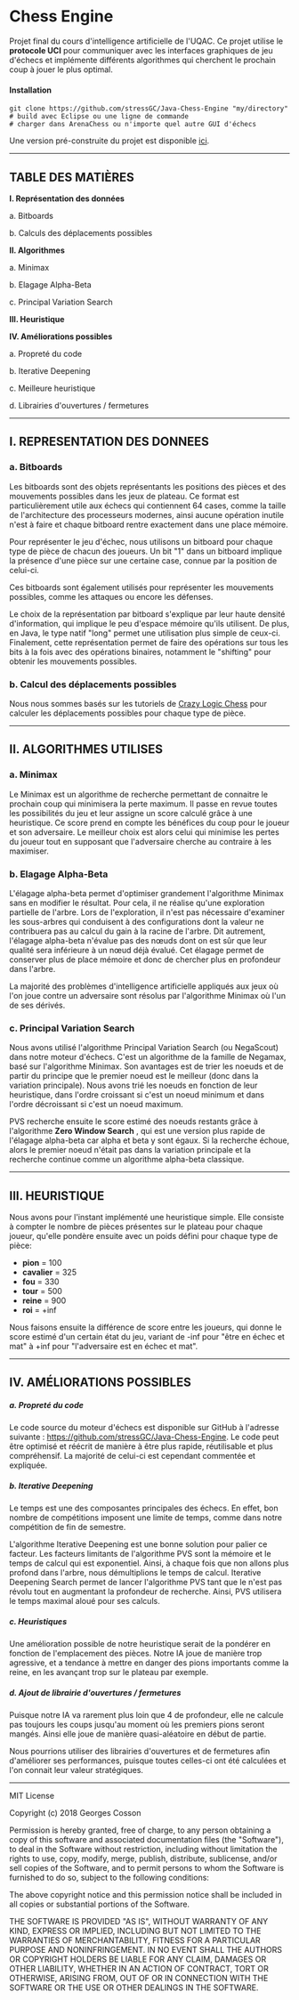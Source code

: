 # Chess Engine

Projet final du cours d'intelligence artificielle de l'UQAC. Ce projet utilise le **protocole UCI** pour communiquer avec les interfaces graphiques de jeu d'échecs et implémente différents algorithmes qui cherchent le prochain coup à jouer le plus optimal.

#### Installation
```
git clone https://github.com/stressGC/Java-Chess-Engine "my/directory"
# build avec Eclipse ou une ligne de commande
# charger dans ArenaChess ou n'importe quel autre GUI d'échecs
```
Une version pré-construite du projet est disponible [ici](https://github.com/stressGC/Java-Chess-Engine/blob/master/build/gcosson%20v1.0.jar).

---

## TABLE DES MATIÈRES

**I.  Représentation des données**

a. Bitboards

b. Calculs des déplacements possibles

**II.  Algorithmes**

a. Minimax

b. Elagage Alpha-Beta

c. Principal Variation Search

**III.  Heuristique**

**IV.  Améliorations possibles**

a. Propreté du code

b. Iterative Deepening

c. Meilleure heuristique

d. Librairies d'ouvertures / fermetures

---

## I. REPRESENTATION DES DONNEES

### a. Bitboards

Les bitboards sont des objets représentants les positions des pièces et des
mouvements possibles dans les jeux de plateau. Ce format est particulièrement
utile aux échecs qui contiennent 64 cases, comme la taille de l'architecture des
processeurs modernes, ainsi aucune opération inutile n'est à faire et chaque
bitboard rentre exactement dans une place mémoire.

Pour représenter le jeu d'échec, nous utilisons un bitboard pour chaque type de
pièce de chacun des joueurs. Un bit "1" dans un bitboard implique la présence
d'une pièce sur une certaine case, connue par la position de celui-ci.

Ces bitboards sont également utilisés pour représenter les mouvements
possibles, comme les attaques ou encore les défenses.

Le choix de la représentation par bitboard s'explique par leur haute densité
d'information, qui implique le peu d'espace mémoire qu'ils utilisent. De plus, en
Java, le type natif "long" permet une utilisation plus simple de ceux-ci.
Finalement, cette représentation permet de faire des opérations sur tous les bits
à la fois avec des opérations binaires, notamment le "shifting" pour obtenir les
mouvements possibles.

### b. Calcul des déplacements possibles

Nous nous sommes basés sur les tutoriels de [Crazy Logic Chess](https://www.youtube.com/channel/UCmMjMHTeUEBJJZhxix-N-yg) pour calculer les
déplacements possibles pour chaque type de pièce.


---
## II. ALGORITHMES UTILISES

### a. Minimax


Le Minimax est un algorithme de recherche permettant de connaitre le prochain coup qui minimisera la perte maximum. Il passe en revue toutes les possibilités du jeu et leur assigne un score calculé grâce à une heuristique. Ce score prend en
compte les bénéfices du coup pour le joueur et son adversaire. Le meilleur choix est alors celui qui minimise les pertes du joueur tout en supposant que l'adversaire cherche au contraire à les maximiser.


### b. Elagage Alpha-Beta

L'élagage alpha-beta permet d'optimiser grandement l'algorithme Minimax sans
en modifier le résultat. Pour cela, il ne réalise qu'une exploration partielle de
l'arbre. Lors de l'exploration, il n'est pas nécessaire d'examiner les sous-arbres
qui conduisent à des configurations dont la valeur ne contribuera pas au calcul
du gain à la racine de l'arbre. Dit autrement, l'élagage alpha-beta n'évalue pas
des nœuds dont on est sûr que leur qualité sera inférieure à un nœud déjà
évalué. Cet élagage permet de conserver plus de place mémoire et donc de
chercher plus en profondeur dans l'arbre.

La majorité des problèmes d'intelligence artificielle appliqués aux jeux où l'on joue contre un adversaire sont résolus par l'algorithme Minimax où l'un de ses dérivés.


### c. Principal Variation Search

Nous avons utilisé l'algorithme Principal Variation Search (ou NegaScout) dans
notre moteur d'échecs. C'est un algorithme de la famille de Negamax, basé sur
l'algorithme Minimax. Son avantages est de trier les noeuds et de partir du principe
que le premier noeud est le meilleur (donc dans la variation principale). Nous avons
trié les noeuds en fonction de leur heuristique, dans l'ordre croissant si c'est un
noeud minimum et dans l'ordre décroissant si c'est un noeud maximum.

PVS recherche ensuite le score estimé des noeuds restants grâce à l'algorithme
**Zero Window Search** , qui est une version plus rapide de l'élagage alpha-beta car
alpha et beta y sont égaux. Si la recherche échoue, alors le premier noeud n'était
pas dans la variation principale et la recherche continue comme un algorithme
alpha-beta classique.

---

## III. HEURISTIQUE

Nous avons pour l'instant implémenté une heuristique simple. Elle consiste à
compter le nombre de pièces présentes sur le plateau pour chaque joueur,
qu'elle pondère ensuite avec un poids défini pour chaque type de pièce:

- **pion** = 100
- **cavalier** = 325
- **fou** = 330
- **tour** = 500
- **reine** = 900
- **roi** = +inf

Nous faisons ensuite la différence de score entre les joueurs, qui donne le score
estimé d'un certain état du jeu, variant de -inf pour "être en échec et mat" à +inf
pour "l'adversaire est en échec et mat".


---

## IV. AMÉLIORATIONS POSSIBLES

##### a. Propreté du code

Le code source du moteur d'échecs est disponible sur GitHub à l'adresse
suivante : https://github.com/stressGC/Java-Chess-Engine. Le code peut être
optimisé et réécrit de manière à être plus rapide, réutilisable et plus
compréhensif. La majorité de celui-ci est cependant commentée et expliquée.


##### b. Iterative Deepening

Le temps est une des composantes principales des échecs. En effet, bon nombre
de compétitions imposent une limite de temps, comme dans notre compétition
de fin de semestre.


L'algorithme Iterative Deepening est une bonne solution pour palier ce facteur.
Les facteurs limitants de l'algorithme PVS sont la mémoire et le temps de calcul
qui est exponentiel. Ainsi, à chaque fois que non allons plus profond dans
l'arbre, nous démultiplions le temps de calcul. Iterative Deepening Search
permet de lancer l'algorithme PVS tant que le n'est pas révolu tout en
augmentant la profondeur de recherche. Ainsi, PVS utilisera le temps maximal
aloué pour ses calculs.


##### c. Heuristiques


Une amélioration possible de notre heuristique serait de la pondérer
en fonction de l'emplacement des pièces. Notre IA joue de manière
trop agressive, et a tendance à mettre en danger des pions importants
comme la reine, en les avançant trop sur le plateau par exemple.


##### d. Ajout de librairie d'ouvertures / fermetures

Puisque notre IA va rarement plus loin que 4 de profondeur, elle ne calcule pas
toujours les coups jusqu'au moment où les premiers pions seront mangés. Ainsi
elle joue de manière quasi-aléatoire en début de partie.

Nous pourrions utiliser des librairies d'ouvertures et de fermetures afin
d'améliorer ses performances, puisque toutes celles-ci ont été calculées et l'on
connait leur valeur stratégiques.

---


MIT License

Copyright (c) 2018 Georges Cosson

Permission is hereby granted, free of charge, to any person obtaining a copy
of this software and associated documentation files (the "Software"), to deal
in the Software without restriction, including without limitation the rights
to use, copy, modify, merge, publish, distribute, sublicense, and/or sell
copies of the Software, and to permit persons to whom the Software is
furnished to do so, subject to the following conditions:

The above copyright notice and this permission notice shall be included in all
copies or substantial portions of the Software.

THE SOFTWARE IS PROVIDED "AS IS", WITHOUT WARRANTY OF ANY KIND, EXPRESS OR
IMPLIED, INCLUDING BUT NOT LIMITED TO THE WARRANTIES OF MERCHANTABILITY,
FITNESS FOR A PARTICULAR PURPOSE AND NONINFRINGEMENT. IN NO EVENT SHALL THE
AUTHORS OR COPYRIGHT HOLDERS BE LIABLE FOR ANY CLAIM, DAMAGES OR OTHER
LIABILITY, WHETHER IN AN ACTION OF CONTRACT, TORT OR OTHERWISE, ARISING FROM,
OUT OF OR IN CONNECTION WITH THE SOFTWARE OR THE USE OR OTHER DEALINGS IN THE
SOFTWARE.